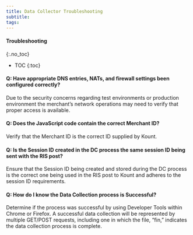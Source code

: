 ```yaml
---
title: Data Collector Troubleshooting
subtitle: 
tags:
---
```


#### Troubleshooting
{:.no_toc}
* TOC
{:toc}


#### Q: Have appropriate DNS entries, NATs, and firewall settings been configured correctly?
Due to the security concerns regarding test environments or production environment the merchant’s network operations may need to verify that proper access is available.

#### Q: Does the JavaScript code contain the correct Merchant ID?
Verify that the Merchant ID is the correct ID supplied by Kount.

#### Q: Is the Session ID created in the DC process the same session ID being sent with the RIS post?
Ensure that the Session ID being created and stored during the DC process is the correct one being used in the RIS post to Kount and adheres to the session ID requirements.

#### Q: How do I know the Data Collection process is Successful?
Determine if the process was successful by using Developer Tools within Chrome or Firefox. A successful data collection will be represented by multiple GET/POST requests, including one in which the file, “fin,” indicates the data collection process is complete.
